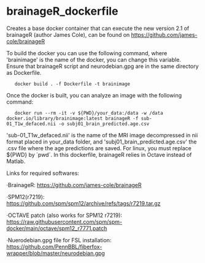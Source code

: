 # brainageR_dockerfile

Creates a base docker container that can execute the new version 2.1 of brainageR (author James Cole), can be found on https://github.com/james-cole/brainageR

To build the docker you can use the following command, where 'brainimage' is the name of the docker, you can change this variable. Ensure that brainageR script and neurodebian.gpg are in the same directory as Dockerfile.

       docker build . -f Dockerfile -t brainimage

Once the docker is built, you can analyze an image with the following command:

       docker run --rm -it -v ${PWD}/your_data:/data -w /data docker.io/library/brainimage:latest brainageR -f sub-01_T1w_defaced.nii -o subj01_brain_predicted.age.csv

'sub-01_T1w_defaced.nii' is the name of the MRI image decompressed in nii format placed in your_data folder, and 'subj01_brain_predicted.age.csv' the .csv file where the age predictions are saved. 
For linux, you must replace ${PWD} by ´pwd´. In this dockerfile, brainageR relies in Octave instead of Matlab.

Links for required softwares:

·BrainageR: https://github.com/james-cole/brainageR

·SPM12(r7219): https://github.com/spm/spm12/archive/refs/tags/r7219.tar.gz

·OCTAVE patch (also works for SPM12 r7219): https://raw.githubusercontent.com/spm/spm-docker/main/octave/spm12_r7771.patch

·Nuerodebian.gpg file for FSL installation: https://github.com/PennBBL/fiberfox-wrapper/blob/master/neurodebian.gpg

